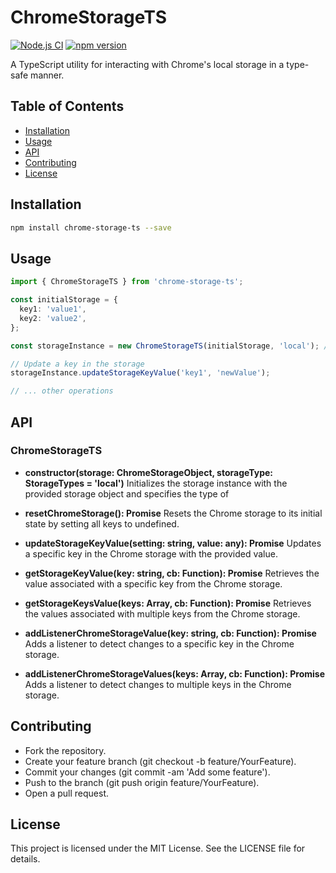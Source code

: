# ChromeStorageTS
[![Node.js CI](https://github.com/Chaysen/chrome-storage-ts-utility/actions/workflows/nodejs.yml/badge.svg?branch=main&event=push)](https://github.com/Chaysen/chrome-storage-ts-utility/actions/workflows/nodejs.yml)
[![npm version](https://badge.fury.io/js/chrome-storegae-ts.svg)](https://badge.fury.io/js/chrome-storegae-ts)

A TypeScript utility for interacting with Chrome's local storage in a type-safe manner.

## Table of Contents

- [Installation](#installation)
- [Usage](#usage)
- [API](#api)
- [Contributing](#contributing)
- [License](#license)

## Installation

```bash
npm install chrome-storage-ts --save
```
## Usage 

```typescript
import { ChromeStorageTS } from 'chrome-storage-ts';

const initialStorage = {
  key1: 'value1',
  key2: 'value2',
};

const storageInstance = new ChromeStorageTS(initialStorage, 'local'); // 'local' is the default storage type

// Update a key in the storage
storageInstance.updateStorageKeyValue('key1', 'newValue');

// ... other operations
```
## API
### ChromeStorageTS
- **constructor(storage: ChromeStorageObject, storageType: StorageTypes = 'local')**
Initializes the storage instance with the provided storage object and specifies the type of 

- **resetChromeStorage(): Promise<void>**
Resets the Chrome storage to its initial state by setting all keys to undefined.

- **updateStorageKeyValue(setting: string, value: any): Promise<void>**
Updates a specific key in the Chrome storage with the provided value.

- **getStorageKeyValue(key: string, cb: Function): Promise<void>**
Retrieves the value associated with a specific key from the Chrome storage.

- **getStorageKeysValue(keys: Array<string>, cb: Function): Promise<void>**
Retrieves the values associated with multiple keys from the Chrome storage.

- **addListenerChromeStorageValue(key: string, cb: Function): Promise<void>**
Adds a listener to detect changes to a specific key in the Chrome storage.

- **addListenerChromeStorageValues(keys: Array<string>, cb: Function): Promise<void>**
Adds a listener to detect changes to multiple keys in the Chrome storage.

## Contributing
- Fork the repository.
- Create your feature branch (git checkout -b feature/YourFeature).
- Commit your changes (git commit -am 'Add some feature').
- Push to the branch (git push origin feature/YourFeature).
- Open a pull request.
## License
This project is licensed under the MIT License. See the LICENSE file for details.
